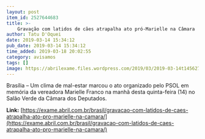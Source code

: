 ```yaml
---
layout: post
item_id: 2527644683
title: >-
    Gravação com latidos de cães atrapalha ato pró-Marielle na Câmara
author: Tatu D'Oquei
date: 2019-03-14 15:34:12
pub_date: 2019-03-14 15:34:12
time_added: 2019-03-18 20:02:55
category: avisamos
tags: []
image: https://abrilexame.files.wordpress.com/2019/03/2019-03-14t145627z_2102610666_rc1e1ac2c780_rtrmadp_3_brazil-violence.jpg?quality=70&strip=info&w=680&h=453&crop=1
---
```


Brasília – Um clima de mal-estar marcou o ato organizado pelo PSOL em memória da vereadora Marielle Franco na manhã desta quinta-feira (14) no Salão Verde da Câmara dos Deputados.

**Link:** [https://exame.abril.com.br/brasil/gravacao-com-latidos-de-caes-atrapalha-ato-pro-marielle-na-camara/](https://exame.abril.com.br/brasil/gravacao-com-latidos-de-caes-atrapalha-ato-pro-marielle-na-camara/)

